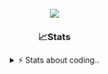 <div align="center">
  
<p align="center">
  <img src="https://lanyard.cnrad.dev/api/1018290650602553364" />
</p>

### 📈Stats
<details>
    <summary> ⚡ Stats about coding.. </> </summary>
    <br/>

<!--START_SECTION:waka-->
![Code Time](http://img.shields.io/badge/Code%20Time-165%20hrs%2025%20mins-blue)

![Profile Views](http://img.shields.io/badge/Profile%20Views-4-blue)

**🐱 My GitHub Data** 

> 📦 816.4 kB Used in GitHub's Storage 
 > 
> 💼 Opted to Hire
 > 
> 📜 4 Public Repositories 
 > 
> 🔑 11 Private Repositories 
 > 
**I'm an Early 🐤** 

```text
🌞 Morning                27 commits          ██░░░░░░░░░░░░░░░░░░░░░░░   07.42 % 
🌆 Daytime                174 commits         ████████████░░░░░░░░░░░░░   47.80 % 
🌃 Evening                125 commits         █████████░░░░░░░░░░░░░░░░   34.34 % 
🌙 Night                  38 commits          ███░░░░░░░░░░░░░░░░░░░░░░   10.44 % 
```
📅 **I'm Most Productive on Sunday** 

```text
Monday                   23 commits          ██░░░░░░░░░░░░░░░░░░░░░░░   06.32 % 
Tuesday                  45 commits          ███░░░░░░░░░░░░░░░░░░░░░░   12.36 % 
Wednesday                45 commits          ███░░░░░░░░░░░░░░░░░░░░░░   12.36 % 
Thursday                 58 commits          ████░░░░░░░░░░░░░░░░░░░░░   15.93 % 
Friday                   44 commits          ███░░░░░░░░░░░░░░░░░░░░░░   12.09 % 
Saturday                 65 commits          ████░░░░░░░░░░░░░░░░░░░░░   17.86 % 
Sunday                   84 commits          ██████░░░░░░░░░░░░░░░░░░░   23.08 % 
```


📊 **This Week I Spent My Time On** 

```text
🕑︎ Time Zone: Europe/Berlin

💬 Programming Languages: 
Lua                      1 hr 6 mins         ████████████░░░░░░░░░░░░░   49.47 % 
C                        21 mins             ████░░░░░░░░░░░░░░░░░░░░░   16.21 % 
C++                      21 mins             ████░░░░░░░░░░░░░░░░░░░░░   16.16 % 
Go                       10 mins             ██░░░░░░░░░░░░░░░░░░░░░░░   08.11 % 
JSON                     6 mins              █░░░░░░░░░░░░░░░░░░░░░░░░   05.08 % 

🔥 Editors: 
VS Code                  2 hrs 13 mins       █████████████████████████   100.00 % 

🐱‍💻 Projects: 
resources                37 mins             ███████░░░░░░░░░░░░░░░░░░   27.79 % 
txAdmin-master           23 mins             ████░░░░░░░░░░░░░░░░░░░░░   17.38 % 
ha                       21 mins             ████░░░░░░░░░░░░░░░░░░░░░   16.29 % 
nvidia                   17 mins             ███░░░░░░░░░░░░░░░░░░░░░░   13.02 % 
check-services           14 mins             ███░░░░░░░░░░░░░░░░░░░░░░   10.78 % 

💻 Operating System: 
Windows                  2 hrs 13 mins       █████████████████████████   100.00 % 
```

**I Mostly Code in JavaScript** 

```text
JavaScript               7 repos             ████████░░░░░░░░░░░░░░░░░   30.43 % 
Lua                      6 repos             ███████░░░░░░░░░░░░░░░░░░   26.09 % 
Python                   3 repos             ███░░░░░░░░░░░░░░░░░░░░░░   13.04 % 
TypeScript               2 repos             ██░░░░░░░░░░░░░░░░░░░░░░░   08.70 % 
HTML                     1 repo              █░░░░░░░░░░░░░░░░░░░░░░░░   04.35 % 
```




 Last Updated on 09/03/2025 21:37:38 UTC
<!--END_SECTION:waka-->
</details>

